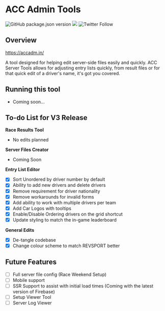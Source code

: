 
# ACC Admin Tools

![GitHub package.json version](https://img.shields.io/github/package-json/v/brexite/ACC-Admin-Tools)
[![](https://img.shields.io/discord/565048515357835264.svg?logo=discord&colorB=7289DA&label=Revsport%20Discord%20\(yum\))](https://discord.revsport.racing)
![Twitter Follow](https://img.shields.io/twitter/follow/brexite?color=%23000000&logoColor=%23111111&style=social)

## Overview

https://accadm.in/

A tool designed for helping edit server-side files easily and quickly. ACC Server Tools allows for adjusting entry lists quickly, from result files or for that quick edit of a driver's name, it's got you covered.

## Running this tool

- Coming soon...

## To-do List for V3 Release

**Race Results Tool**

- No edits planned

**Server Files Creator**

- Coming Soon

**Entry List Editor**
 - [x] Sort Unordered by driver number by default
 - [x] Ability to add new drivers and delete drivers
 - [x] Remove requirement for driver nationality
 - [x] Remove workarounds for invalid forms
 - [x] Add ability to work with multiple drivers per team
 - [x] Add Car Logos with tooltips
 - [x] Enable/Disable Ordering drivers on the grid shortcut
 - [x] Update styling to match the in-game leaderboard

**General Edits**
 - [x] De-tangle codebase
 - [x] Change colour scheme to match REVSPORT better

 ## Future Features
 - [ ] Full server file config (Race Weekend Setup)
 - [ ] Mobile support
 - [ ] SSR Support to assist with initial load times (Coming with the latest version of Firebase)
 - [ ] Setup Viewer Tool
 - [ ] Server Log Viewer
